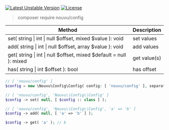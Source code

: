 [![Latest Unstable Version](https://poser.pugx.org/Nouvu/config/v)](https://packagist.org/packages/nouvu/config) [![License](https://poser.pugx.org/nouvu/config/license)](https://packagist.org/packages/nouvu/config)

> composer require nouvu/config

| Method | Description |
| ------ | ------ |
| set( string &#124; int &#124; null $offset, mixed $value ): void | set values |
| add( string &#124; int &#124; null $offset, array $value ): void | add values |
| get( string &#124; int &#124; null $offset, mixed $default = null ): mixed | get value(s) |
| has( string &#124; int $offset ): bool | has offset |

```php
// [ 'nouvu/config' ]
$config = new \Nouvu\Config\Config( config: [ 'nouvu/config' ], separator: '.' );

// [ 'nouvu/config', 'Nouvu\\Config\\Config' ]
$config -> set( null, [ $config :: class ] );

// [ 'nouvu/config', 'Nouvu\\Config\\Config', 'a' => 'b' ]
$config -> add( null, [ 'a' => 'b' ] );

$config -> get( 'a' ); // b
```